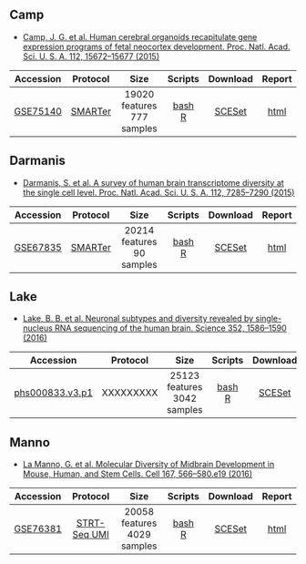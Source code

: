 
## Camp
* [Camp, J. G. et al. Human cerebral organoids recapitulate gene expression programs of fetal neocortex development. Proc. Natl. Acad. Sci. U. S. A. 112, 15672–15677 (2015)](http://dx.doi.org/10.1073/pnas.1520760112)

|Accession|Protocol|Size|Scripts|Download|Report|
|:-:|:-:|:-:|:-:|:-:|:-:|
|[GSE75140](https://www.ncbi.nlm.nih.gov/geo/query/acc.cgi?acc=GSE75140)|[SMARTer](http://www.clontech.com/US/Products/cDNA_Synthesis_and_Library_Construction/Next_Gen_Sequencing_Kits/Total_RNA-Seq/Universal_RNA_Seq_Random_Primed)|19020 features<br>777 samples |[bash](https://github.com/hemberg-lab/scRNA.seq.datasets/blob/master/bash/camp2.sh)<br>[R](https://github.com/hemberg-lab/scRNA.seq.datasets/blob/master/R/camp2.R)|[SCESet](https://scrnaseq-public-datasets.s3.amazonaws.com/scater-objects/camp2.rds)|[html](https://scrnaseq-public-datasets.s3.amazonaws.com/scater-reports/camp2.html)|


## Darmanis
* [Darmanis, S. et al. A survey of human brain transcriptome diversity at the single cell level. Proc. Natl. Acad. Sci. U. S. A. 112, 7285–7290 (2015)](http://dx.doi.org/10.1073/pnas.1507125112)

|Accession|Protocol|Size|Scripts|Download|Report|
|:-:|:-:|:-:|:-:|:-:|:-:|
|[GSE67835](https://www.ncbi.nlm.nih.gov/geo/query/acc.cgi?acc=GSE67835)|[SMARTer](http://www.clontech.com/US/Products/cDNA_Synthesis_and_Library_Construction/Next_Gen_Sequencing_Kits/Total_RNA-Seq/Universal_RNA_Seq_Random_Primed)|20214 features<br>90 samples |[bash](https://github.com/hemberg-lab/scRNA.seq.datasets/blob/master/bash/darmanis.sh)<br>[R](https://github.com/hemberg-lab/scRNA.seq.datasets/blob/master/R/darmanis.R)|[SCESet](https://scrnaseq-public-datasets.s3.amazonaws.com/scater-objects/darmanis.rds)|[html](https://scrnaseq-public-datasets.s3.amazonaws.com/scater-reports/darmanis.html)|

## Lake
* [Lake, B. B. et al. Neuronal subtypes and diversity revealed by single-nucleus RNA sequencing of the human brain. Science 352, 1586–1590 (2016)](http://dx.doi.org/10.1126/science.aaf1204)

|Accession|Protocol|Size|Scripts|Download|Report|
|:-:|:-:|:-:|:-:|:-:|:-:|
|[phs000833.v3.p1](https://www.scap-t.org/)|XXXXXXXXX|25123 features<br>3042 samples |[bash](https://github.com/hemberg-lab/scRNA.seq.datasets/blob/master/bash/lake.sh)<br>[R](https://github.com/hemberg-lab/scRNA.seq.datasets/blob/master/R/lake.R)|[SCESet](https://scrnaseq-public-datasets.s3.amazonaws.com/scater-objects/lake.rds)|[html](https://scrnaseq-public-datasets.s3.amazonaws.com/scater-reports/lake.html)|

## Manno
* [La Manno, G. et al. Molecular Diversity of Midbrain Development in Mouse, Human, and Stem Cells. Cell 167, 566–580.e19 (2016)](http://dx.doi.org/10.1016/j.cell.2016.09.027)

|Accession|Protocol|Size|Scripts|Download|Report|
|:-:|:-:|:-:|:-:|:-:|:-:|
|[GSE76381](https://www.ncbi.nlm.nih.gov/geo/query/acc.cgi?acc=GSE76381)|[STRT-Seq UMI](http://dx.doi.org/10.1038/nmeth.2772)|20058 features<br>4029 samples |[bash](https://github.com/hemberg-lab/scRNA.seq.datasets/blob/master/bash/manno.sh)<br>[R](https://github.com/hemberg-lab/scRNA.seq.datasets/blob/master/R/manno.R)|[SCESet](https://scrnaseq-public-datasets.s3.amazonaws.com/scater-objects/manno_human.rds)|[html](https://scrnaseq-public-datasets.s3.amazonaws.com/scater-reports/manno_human.html)|
